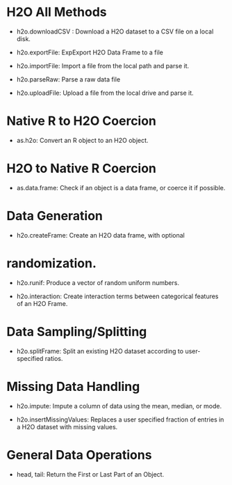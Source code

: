 # H2O All Methods 

* h2o.downloadCSV : Download a H2O dataset to a CSV file on a local disk.

* h2o.exportFile: ExpExport H2O Data Frame to a file

* h2o.importFile: Import a file from the local path and parse it.

* h2o.parseRaw: Parse a raw data file

* h2o.uploadFile: Upload a file from the local drive and parse it.

# Native R to H2O Coercion

* as.h2o: Convert an R object to an H2O object.

# H2O to Native R Coercion

* as.data.frame: Check if an object is a data frame, or coerce it if possible.

# Data Generation

* h2o.createFrame: Create an H2O data frame, with optional

# randomization.
* h2o.runif: Produce a vector of random uniform numbers.

* h2o.interaction: Create interaction terms between categorical features
  of an H2O Frame.

# Data Sampling/Splitting
* h2o.splitFrame: Split an existing H2O dataset    according to user-specified ratios.

# Missing Data Handling
* h2o.impute: Impute a column of data using the   mean, median, or mode.

* h2o.insertMissingValues: Replaces a   user specified fraction of entries
  in a H2O dataset with missing values.


# General Data Operations

* head, tail: Return the First or Last Part of   an Object.
